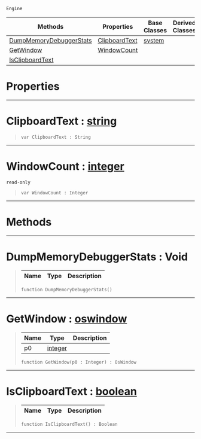  `Engine`

|Methods|Properties|Base Classes|Derived Classes|
|---|---|---|---|
|[ DumpMemoryDebuggerStats](https://github.com/zeroengineteam/ZeroDocs/blob/master/code_reference/class_reference/osshell.markdown#dumpmemorydebuggerstats)|[ ClipboardText](https://github.com/zeroengineteam/ZeroDocs/blob/master/code_reference/class_reference/osshell.markdown#clipboardtext-zero-engin)|[system](https://github.com/zeroengineteam/ZeroDocs/blob/master/code_reference/class_reference/system.markdown)| |
|[ GetWindow](https://github.com/zeroengineteam/ZeroDocs/blob/master/code_reference/class_reference/osshell.markdown#getwindow-zero-engine-do)|[ WindowCount](https://github.com/zeroengineteam/ZeroDocs/blob/master/code_reference/class_reference/osshell.markdown#windowcount-zero-engine)| | |
|[ IsClipboardText](https://github.com/zeroengineteam/ZeroDocs/blob/master/code_reference/class_reference/osshell.markdown#isclipboardtext-zero-eng)| | | |


 #  Properties


---  
 #  ClipboardText : [string](https://github.com/zeroengineteam/ZeroDocs/blob/master/code_reference/nada_base_types/string.markdown)

> 
> ``` lang=cpp, name=Nada
> var ClipboardText : String


---  
 #  WindowCount : [integer](https://github.com/zeroengineteam/ZeroDocs/blob/master/code_reference/nada_base_types/integer.markdown)

 `read-only`

> 
> ``` lang=cpp, name=Nada
> var WindowCount : Integer


---  
 #  Methods


---  
 #  DumpMemoryDebuggerStats : Void

> 
> |Name|Type|Description|
> |---|---|---|
> ``` lang=cpp, name=Nada
> function DumpMemoryDebuggerStats()
> ``` 


---  
 #  GetWindow : [oswindow](https://github.com/zeroengineteam/ZeroDocs/blob/master/code_reference/class_reference/oswindow.markdown)

> 
> |Name|Type|Description|
> |---|---|---|
> |p0|[integer](https://github.com/zeroengineteam/ZeroDocs/blob/master/code_reference/nada_base_types/integer.markdown)| |
> ``` lang=cpp, name=Nada
> function GetWindow(p0 : Integer) : OsWindow
> ``` 


---  
 #  IsClipboardText : [boolean](https://github.com/zeroengineteam/ZeroDocs/blob/master/code_reference/nada_base_types/boolean.markdown)

> 
> |Name|Type|Description|
> |---|---|---|
> ``` lang=cpp, name=Nada
> function IsClipboardText() : Boolean
> ``` 


---  
 

 